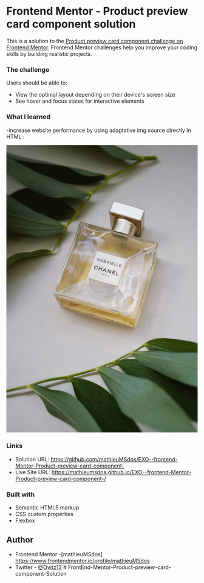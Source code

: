 # Frontend Mentor - Product preview card component solution

This is a solution to the [Product preview card component challenge on Frontend Mentor](https://www.frontendmentor.io/challenges/product-preview-card-component-GO7UmttRfa). Frontend Mentor challenges help you improve your coding skills by building realistic projects.

### The challenge

Users should be able to:

- View the optimal layout depending on their device's screen size
- See hover and focus states for interactive elements

### What I learned

-increase website performance by using adaptative img source directly in HTML :
<picture class="imgContainer">

  <source
            media="(max-width: 550px)"
            srcset="./images\image-product-mobile.jpg"
          />
  <source
            media="(min-width: 551px)"
            srcset="./images\image-product-desktop.jpg"
          />
  <img src="./images\image-product-desktop.jpg" alt="ProductPhoto" />
</picture>

### Links

- Solution URL: https://github.com/mathieuMSdos/EXO--frontend-Mentor-Product-preview-card-component-
- Live Site URL:
  https://mathieumsdos.github.io/EXO--frontend-Mentor-Product-preview-card-component-/

### Built with

- Semantic HTML5 markup
- CSS custom properties
- Flexbox

## Author

- Frontend Mentor -[mathieuMSdos] https://www.frontendmentor.io/profile/mathieuMSdos
- Twitter - [@Ovitz13](https://www.twitter.com/Ovitz13)
#   F r o n t E n d - M e n t o r - P r o d u c t - p r e v i e w - c a r d - c o m p o n e n t - S o l u t i o n 
 
 